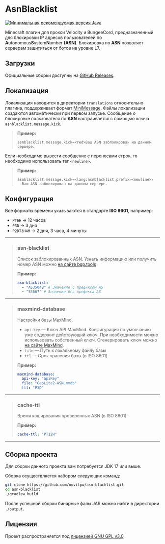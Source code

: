 # AsnBlacklist

[![Минимальная рекомендуемая версия Java](https://img.shields.io/badge/Java-17%2B-blue?logo=openjdk)](https://openjdk.org/projects/jdk/17/)

Minecraft плагин для прокси Velocity и BungeeCord, предназначенный для блокировки IP адресов пользователей по **A**utonomous**S**ystem**N**umber **(ASN)**.
Блокировка по **ASN** позволяет серверам защититься от ботов на уровне L7.

## Загрузки

Официальные сборки доступны на [GitHub Releases](https://github.com/novitpw/asn-blacklist/releases).

## Локализация

Локализация находится в директории `translations` относительно плагина, поддерживает формат [MiniMessage](https://docs.advntr.dev/minimessage/format.html).
Файлы локализации создаются автоматически при первом запуске. 
Сообщение о блокировке пользователя по **ASN** настраивается с помощью ключа `asnblacklist.message.kick`.
> **Пример:**
> ```properties
> asnblacklist.message.kick=<red>Ваш ASN заблокирован на данном сервере.
> ```

Если необходимо вывести сообщение с переносами строк, то необходимо использовать тег `<newline>`.
> **Пример:**
> ```properties
> asnblacklist.message.kick=<lang:asnblacklist.prefix><newline>\
>   Ваш ASN заблокирован на данном сервере.
> ```

## Конфигурация

Все форматы времени указываются в стандарте **ISO 8601**, например:
- `PT6H` → 12 часов
- `P3D` → 3 дня
- `P2DT3H4M` → 2 дня, 3 часа, 4 минуты 

---

> ### asn-blacklist
> Список заблокированных ASN. Узнать информацию или получить номер ASN можно [на сайте bgp.tools](https://bgp.tools/)
> 
> **Пример:**
> ```yaml
> asn-blacklist:
>   - "AS35048" # Значение с префиксом AS
>   - "53667" # Значение без префикса AS
> ```

---

> ### maxmind-database
> Настройки базы MaxMind.
> - `api-key` — Ключ API MaxMind. Конфигурация по умолчанию уже содержит действующий ключ. При необходимости можно использовать собственный ключ. Сгенерировать ключ можно [на сайте MaxMind](https://www.maxmind.com/en/accounts/current/license-key).
> - `file` — Путь к локальному файлу базы
> - `ttl` — Срок хранения базы (в ISO 8601)
>
> **Пример:**
> ```yaml
> maxmind-database:
>   api-key: "apiKey"
>   file: "GeoLite2-ASN.mmdb"
>   ttl: "P3D"
> ```

---

> ### cache-ttl
> Время кэширования проверенных ASN (в ISO 8601).
> 
> **Пример:**
> ```yaml
> cache-ttl: "PT12H"
> ```

---

## Сборка проекта
Для сборки данного проекта вам потребуется JDK 17 или выше.

Сборка осуществляется набором следующих команд:
```bash
git clone https://github.com/novitpw/asn-blacklist.git 
cd asn-blacklist
./gradlew build
```
После успешной сборки бинарные фалы JAR можно найти в директории `./output`.

## Лицензия

Проект распространяется под [лицензией GNU GPL v3.0](./LICENSE).
